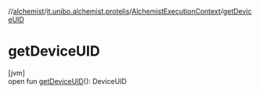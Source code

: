 //[alchemist](../../../index.md)/[it.unibo.alchemist.protelis](../index.md)/[AlchemistExecutionContext](index.md)/[getDeviceUID](get-device-u-i-d.md)

# getDeviceUID

[jvm]\
open fun [getDeviceUID](get-device-u-i-d.md)(): DeviceUID
